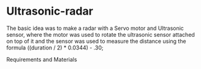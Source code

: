 # Ultrasonic-radar
The basic idea was to make a radar with a Servo motor and Ultrasonic sensor, where the motor was used to rotate the ultrasonic sensor attached on top of it and the sensor was used to measure the distance using the formula ((duration / 2) * 0.0344) - .30;

Requirements and Materials
